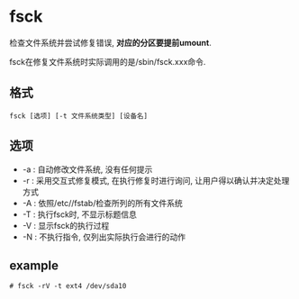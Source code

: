 # fsck
检查文件系统并尝试修复错误, **对应的分区要提前umount**.

fsck在修复文件系统时实际调用的是/sbin/fsck.xxx命令.

## 格式

    fsck [选项] [-t 文件系统类型] [设备名]

## 选项
- -a : 自动修改文件系统, 没有任何提示
- -r : 采用交互式修复模式, 在执行修复时进行询问,  让用户得以确认并决定处理方式
- -A : 依照/etc//fstab/检查所列的所有文件系统
- -T : 执行fsck时, 不显示标题信息
- -V : 显示fsck的执行过程
- -N : 不执行指令, 仅列出实际执行会进行的动作

## example
```
# fsck -rV -t ext4 /dev/sda10
```